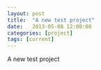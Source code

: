 ```yaml
---
layout: post
title:  "A new test project"
date:   2013-05-08 12:00:00
categories: [project]
tags: [current]
---
```


A new test project